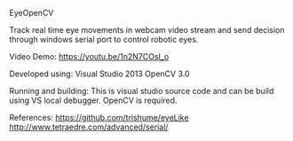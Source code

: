 EyeOpenCV

Track real time eye movements in webcam video stream and send decision through windows serial port to control robotic eyes.

Video Demo:
https://youtu.be/1n2N7COsI_o

Developed using:
Visual Studio 2013
OpenCV 3.0

Running and building:
This is visual studio source code and can be build using VS local debugger. OpenCV is required.

References:
https://github.com/trishume/eyeLike
http://www.tetraedre.com/advanced/serial/